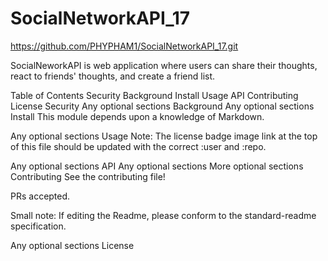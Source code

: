 # SocialNetworkAPI_17
https://github.com/PHYPHAM1/SocialNetworkAPI_17.git

SocialNeworkAPI is web application where users can share their thoughts, react to friends' thoughts, and create a friend list.


Table of Contents
Security
Background
Install
Usage
API
Contributing
License
Security
Any optional sections
Background
Any optional sections
Install
This module depends upon a knowledge of Markdown.

Any optional sections
Usage
Note: The license badge image link at the top of this file should be updated with the correct :user and :repo.

Any optional sections
API
Any optional sections
More optional sections
Contributing
See the contributing file!

PRs accepted.

Small note: If editing the Readme, please conform to the standard-readme specification.

Any optional sections
License